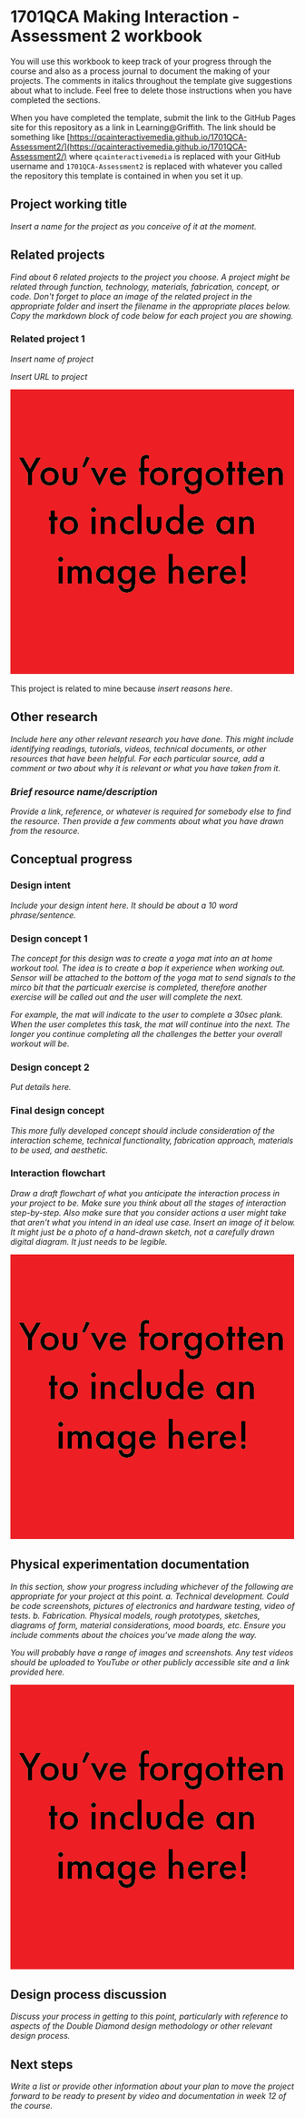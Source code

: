 # 1701QCA Making Interaction - Assessment 2 workbook

You will use this workbook to keep track of your progress through the course and also as a process journal to document the making of your projects. The comments in italics throughout the template give suggestions about what to include. Feel free to delete those instructions when you have completed the sections.

When you have completed the template, submit the link to the GitHub Pages site for this repository as a link in Learning@Griffith. The link should be something like [https://qcainteractivemedia.github.io/1701QCA-Assessment2/](https://qcainteractivemedia.github.io/1701QCA-Assessment2/) where `qcainteractivemedia` is replaced with your GitHub username and `1701QCA-Assessment2` is replaced with whatever you called the repository this template is contained in when you set it up.

## Project working title ##
*Insert a name for the project as you conceive of it at the moment.*

## Related projects ##
*Find about 6 related projects to the project you choose. A project might be related through  function, technology, materials, fabrication, concept, or code. Don't forget to place an image of the related project in the appropriate folder and insert the filename in the appropriate places below. Copy the markdown block of code below for each project you are showing.*

### Related project 1 ###
*Insert name of project*

*Insert URL to project*

![Image](missingimage.png)

This project is related to mine because *insert reasons here*.

## Other research ##
*Include here any other relevant research you have done. This might include identifying readings, tutorials, videos, technical documents, or other resources that have been helpful. For each particular source, add a comment or two about why it is relevant or what you have taken from it.*

### *Brief resource name/description* ###

*Provide a link, reference, or whatever is required for somebody else to find the resource. Then provide a few comments about what you have drawn from the resource.*

## Conceptual progress ##

### Design intent ###
*Include your design intent here. It should be about a 10 word phrase/sentence.*

### Design concept 1 ###
*The concept for this design was to create a yoga mat into an at home workout tool. The idea is to create a bop it experience when working out. Sensor will be attached to the bottom of the yoga mat to send signals to the mirco bit that the particualr exercise is completed, therefore another exercise will be called out and the user will complete the next.*

*For example, the mat will indicate to the user to complete a 30sec plank. When the user completes this task, the mat will continue into the next. The longer you continue completing all the challenges the better your overall workout will be.*


### Design concept 2 ###
*Put details here.*

### Final design concept ###
*This more fully developed concept should include consideration of the interaction scheme, technical functionality, fabrication approach, materials to be used, and aesthetic.*

### Interaction flowchart ###
*Draw a draft flowchart of what you anticipate the interaction process in your project to be. Make sure you think about all the stages of interaction step-by-step. Also make sure that you consider actions a user might take that aren't what you intend in an ideal use case. Insert an image of it below. It might just be a photo of a hand-drawn sketch, not a carefully drawn digital diagram. It just needs to be legible.*

![Image](missingimage.png)

## Physical experimentation documentation ##

*In this section, show your progress including whichever of the following are appropriate for your project at this point.
a.	Technical development. Could be code screenshots, pictures of electronics and hardware testing, video of tests. 
b.	Fabrication. Physical models, rough prototypes, sketches, diagrams of form, material considerations, mood boards, etc.
Ensure you include comments about the choices you've made along the way.*

*You will probably have a range of images and screenshots. Any test videos should be uploaded to YouTube or other publicly accessible site and a link provided here.*

![Image](missingimage.png)

## Design process discussion ##
*Discuss your process in getting to this point, particularly with reference to aspects of the Double Diamond design methodology or other relevant design process.*

## Next steps ##
*Write a list or provide other information about your plan to move the project forward to be ready to present by video and documentation in week 12 of the course.*
